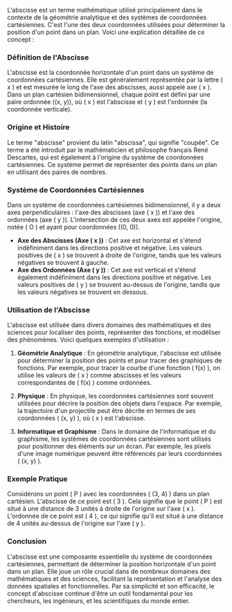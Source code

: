 L'abscisse est un terme mathématique utilisé principalement dans le contexte de la géométrie analytique et des systèmes de coordonnées cartésiennes. C'est l'une des deux coordonnées utilisées pour déterminer la position d'un point dans un plan. Voici une explication détaillée de ce concept :

### Définition de l'Abscisse

L'abscisse est la coordonnée horizontale d'un point dans un système de coordonnées cartésiennes. Elle est généralement représentée par la lettre \( x \) et est mesurée le long de l'axe des abscisses, aussi appelé axe \( x \). Dans un plan cartésien bidimensionnel, chaque point est défini par une paire ordonnée \((x, y)\), où \( x \) est l'abscisse et \( y \) est l'ordonnée (la coordonnée verticale).

### Origine et Histoire

Le terme "abscisse" provient du latin "abscissa", qui signifie "coupée". Ce terme a été introduit par le mathématicien et philosophe français René Descartes, qui est également à l'origine du système de coordonnées cartésiennes. Ce système permet de représenter des points dans un plan en utilisant des paires de nombres.

### Système de Coordonnées Cartésiennes

Dans un système de coordonnées cartésiennes bidimensionnel, il y a deux axes perpendiculaires : l'axe des abscisses (axe \( x \)) et l'axe des ordonnées (axe \( y \)). L'intersection de ces deux axes est appelée l'origine, notée \( O \) et ayant pour coordonnées \((0, 0)\).

- **Axe des Abscisses (Axe \( x \))** : Cet axe est horizontal et s'étend indéfiniment dans les directions positive et négative. Les valeurs positives de \( x \) se trouvent à droite de l'origine, tandis que les valeurs négatives se trouvent à gauche.
- **Axe des Ordonnées (Axe \( y \))** : Cet axe est vertical et s'étend également indéfiniment dans les directions positive et négative. Les valeurs positives de \( y \) se trouvent au-dessus de l'origine, tandis que les valeurs négatives se trouvent en dessous.

### Utilisation de l'Abscisse

L'abscisse est utilisée dans divers domaines des mathématiques et des sciences pour localiser des points, représenter des fonctions, et modéliser des phénomènes. Voici quelques exemples d'utilisation :

1. **Géométrie Analytique** : En géométrie analytique, l'abscisse est utilisée pour déterminer la position des points et pour tracer des graphiques de fonctions. Par exemple, pour tracer la courbe d'une fonction \( f(x) \), on utilise les valeurs de \( x \) comme abscisses et les valeurs correspondantes de \( f(x) \) comme ordonnées.

2. **Physique** : En physique, les coordonnées cartésiennes sont souvent utilisées pour décrire la position des objets dans l'espace. Par exemple, la trajectoire d'un projectile peut être décrite en termes de ses coordonnées \( (x, y) \), où \( x \) est l'abscisse.

3. **Informatique et Graphisme** : Dans le domaine de l'informatique et du graphisme, les systèmes de coordonnées cartésiennes sont utilisés pour positionner des éléments sur un écran. Par exemple, les pixels d'une image numérique peuvent être référencés par leurs coordonnées \( (x, y) \).

### Exemple Pratique

Considérons un point \( P \) avec les coordonnées \( (3, 4) \) dans un plan cartésien. L'abscisse de ce point est \( 3 \). Cela signifie que le point \( P \) est situé à une distance de 3 unités à droite de l'origine sur l'axe \( x \). L'ordonnée de ce point est \( 4 \), ce qui signifie qu'il est situé à une distance de 4 unités au-dessus de l'origine sur l'axe \( y \).

### Conclusion

L'abscisse est une composante essentielle du système de coordonnées cartésiennes, permettant de déterminer la position horizontale d'un point dans un plan. Elle joue un rôle crucial dans de nombreux domaines des mathématiques et des sciences, facilitant la représentation et l'analyse des données spatiales et fonctionnelles. Par sa simplicité et son efficacité, le concept d'abscisse continue d'être un outil fondamental pour les chercheurs, les ingénieurs, et les scientifiques du monde entier.